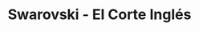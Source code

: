 ---
title: "Swarovski - El Corte Inglés"
url: /valencia/swarovski-el-corte-ingles/
shop: Schmuck
---